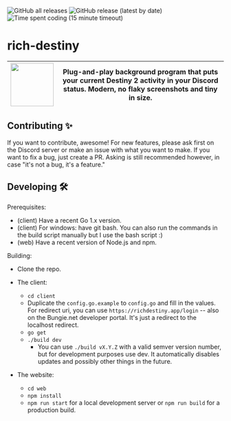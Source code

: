 ![GitHub all releases](https://img.shields.io/github/downloads/lieuweberg/rich-destiny/total) ![GitHub release (latest by date)](https://img.shields.io/github/downloads/lieuweberg/rich-destiny/latest/total) ![Time spent coding (15 minute timeout)](https://wakatime.com/badge/user/a637a12a-da87-4487-8b1e-660151dc3e7b/project/94fa2fc6-7e9b-4c74-b6eb-4ce6a09b4cdf.svg)

# rich-destiny
| <img src="https://richdestiny.app/favicon.ico" width="100"> | Plug-and-play background program that puts your current Destiny 2 activity in your Discord status. Modern, no flaky screenshots and tiny in size. |
| :---: | :---: |

## Contributing ✨

If you want to contribute, awesome! For new features, please ask first on the Discord server or make an issue with what you want to make. If you want to fix a bug, just create a PR. Asking is still recommended however, in case "it's not a bug, it's a feature."

## Developing 🛠
Prerequisites:
 - (client) Have a recent Go 1.x version.
 - (client) For windows: have git bash. You can also run the commands in the build script manually but I use the bash script :)
 - (web) Have a recent version of Node.js and npm.

Building:
 - Clone the repo.
  
 - The client:
   - `cd client`
   - Duplicate the `config.go.example` to `config.go` and fill in the values. For redirect uri, you can use `https://richdestiny.app/login` -- also on the Bungie.net developer portal. It's just a redirect to the localhost redirect.
   - `go get`
   - `./build dev`
     - You can use `./build vX.Y.Z` with a valid semver version number, but for development purposes use dev. It automatically disables updates and possibly other things in the future.

 - The website:
   - `cd web`
   - `npm install`
   - `npm run start` for a local development server or `npm run build` for a production build.